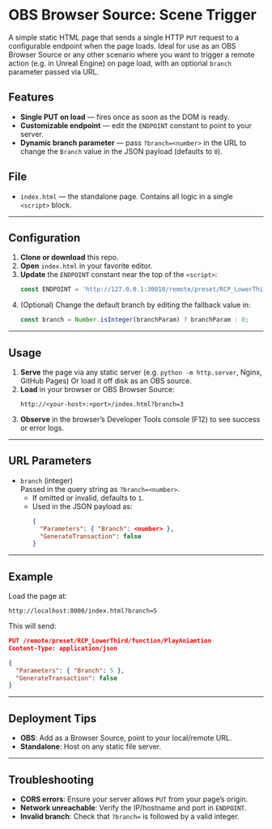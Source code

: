# OBS Browser Source: Scene Trigger

A simple static HTML page that sends a single HTTP `PUT` request to a configurable endpoint when the page loads. Ideal for use as an OBS Browser Source or any other scenario where you want to trigger a remote action (e.g. in Unreal Engine) on page load, with an optional `branch` parameter passed via URL.

## Features

- **Single PUT on load** — fires once as soon as the DOM is ready.  
- **Customizable endpoint** — edit the `ENDPOINT` constant to point to your server.  
- **Dynamic branch parameter** — pass `?branch=<number>` in the URL to change the `Branch` value in the JSON payload (defaults to `0`).

## File

- `index.html` — the standalone page. Contains all logic in a single `<script>` block.

---

## Configuration

1. **Clone or download** this repo.
2. **Open** `index.html` in your favorite editor.
3. **Update** the `ENDPOINT` constant near the top of the `<script>`:
   ```js
   const ENDPOINT = 'http://127.0.0.1:30010/remote/preset/RCP_LowerThird/function/PlayAniamtion';
   ```
4. (Optional) Change the default branch by editing the fallback value in:
   ```js
   const branch = Number.isInteger(branchParam) ? branchParam : 0;
   ```

---

## Usage

1. **Serve** the page via any static server (e.g. `python -m http.server`, Nginx, GitHub Pages) Or load it off disk as an OBS source.  
2. **Load** in your browser or OBS Browser Source:
   ```
   http://<your-host>:<port>/index.html?branch=3
   ```
3. **Observe** in the browser’s Developer Tools console (F12) to see success or error logs.

---

## URL Parameters

- `branch` (integer)  
  Passed in the query string as `?branch=<number>`.  
  - If omitted or invalid, defaults to `1`.  
  - Used in the JSON payload as:
    ```json
    {
      "Parameters": { "Branch": <number> },
      "GenerateTransaction": false
    }
    ```

---

## Example

Load the page at:

```
http://localhost:8000/index.html?branch=5
```

This will send:

```json
PUT /remote/preset/RCP_LowerThird/function/PlayAniamtion
Content-Type: application/json

{
  "Parameters": { "Branch": 5 },
  "GenerateTransaction": false
}
```

---

## Deployment Tips

- **OBS**: Add as a Browser Source, point to your local/remote URL.  
- **Standalone**: Host on any static file server.  

---

## Troubleshooting

- **CORS errors**: Ensure your server allows `PUT` from your page’s origin.  
- **Network unreachable**: Verify the IP/hostname and port in `ENDPOINT`.  
- **Invalid branch**: Check that `?branch=` is followed by a valid integer.
